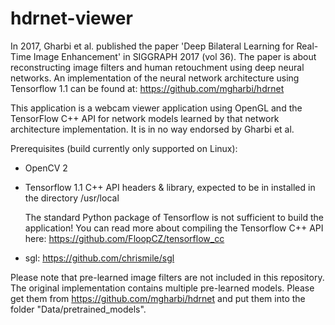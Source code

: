 # hdrnet-viewer

In 2017, Gharbi et al. published the paper 'Deep Bilateral Learning for Real-Time Image Enhancement' in SIGGRAPH 2017 (vol 36).
The paper is about reconstructing image filters and human retouchment using deep neural networks.
An implementation of the neural network architecture using Tensorflow 1.1 can be found at: https://github.com/mgharbi/hdrnet

This application is a webcam viewer application using OpenGL and the TensorFlow C++ API for network models learned by that network architecture implementation. It is in no way endorsed by Gharbi et al.

Prerequisites (build currently only supported on Linux):
- OpenCV 2
- Tensorflow 1.1 C++ API headers & library, expected to be in installed in the directory /usr/local

  The standard Python package of Tensorflow is not sufficient to build the application!
  You can read more about compiling the Tensorflow C++ API here: https://github.com/FloopCZ/tensorflow_cc
- sgl: https://github.com/chrismile/sgl

Please note that pre-learned image filters are not included in this repository. The original implementation contains multiple pre-learned models. Please get them from https://github.com/mgharbi/hdrnet and put them into the folder "Data/pretrained_models".
